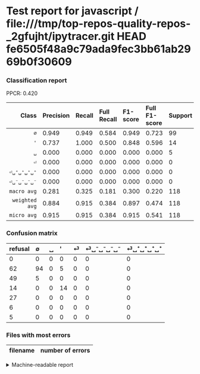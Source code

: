 # Test report for javascript / file:///tmp/top-repos-quality-repos-_2gfujht/ipytracer.git HEAD fe6505f48a9c79ada9fec3bb61ab2969b0f30609

### Classification report

PPCR: 0.420

| Class | Precision | Recall | Full Recall | F1-score | Full F1-score | Support | Full Support | PPCR |
|------:|:----------|:-------|:------------|:---------|:---------|:--------|:-------------|:-----|
| `∅` | 0.949| 0.949| 0.584| 0.949| 0.723| 99| 161| 0.615 |
| `'` | 0.737| 1.000| 0.500| 0.848| 0.596| 14| 28| 0.500 |
| `␣` | 0.000| 0.000| 0.000| 0.000| 0.000| 5| 54| 0.093 |
| `⏎` | 0.000| 0.000| 0.000| 0.000| 0.000| 0| 27| 0.000 |
| `⏎␣⁺␣⁺␣⁺␣⁺` | 0.000| 0.000| 0.000| 0.000| 0.000| 0| 5| 0.000 |
| `⏎␣⁻␣⁻␣⁻␣⁻` | 0.000| 0.000| 0.000| 0.000| 0.000| 0| 6| 0.000 |
| `macro avg` | 0.281| 0.325| 0.181| 0.300| 0.220| 118| 281| 0.420 |
| `weighted avg` | 0.884| 0.915| 0.384| 0.897| 0.474| 118| 281| 0.420 |
| `micro avg` | 0.915| 0.915| 0.384| 0.915| 0.541| 118| 281| 0.420 |

### Confusion matrix

|refusal|  ∅| ␣| '| ⏎| ⏎␣⁻␣⁻␣⁻␣⁻| ⏎␣⁺␣⁺␣⁺␣⁺| 
|:---|:---|:---|:---|:---|:---|:---|
|0 |0 |0 |0 |0 |0 |0 |
|62 |94 |0 |5 |0 |0 |0 |
|49 |5 |0 |0 |0 |0 |0 |
|14 |0 |0 |14 |0 |0 |0 |
|27 |0 |0 |0 |0 |0 |0 |
|6 |0 |0 |0 |0 |0 |0 |
|5 |0 |0 |0 |0 |0 |0 |

### Files with most errors

| filename | number of errors|
|:----:|:-----|

<details>
    <summary>Machine-readable report</summary>
```json
{
  "cl_report": {"\u0027": {"f1-score": 0.8484848484848484, "precision": 0.7368421052631579, "recall": 1.0, "support": 14}, "macro avg": {"f1-score": 0.2996632996632997, "precision": 0.2810561757930179, "recall": 0.3249158249158249, "support": 118}, "micro avg": {"f1-score": 0.9152542372881356, "precision": 0.9152542372881356, "recall": 0.9152542372881356, "support": 118}, "weighted avg": {"f1-score": 0.8972778633795583, "precision": 0.8840321141837645, "recall": 0.9152542372881356, "support": 118}, "\u2205": {"f1-score": 0.9494949494949495, "precision": 0.9494949494949495, "recall": 0.9494949494949495, "support": 99}, "\u23ce": {"f1-score": 0.0, "precision": 0.0, "recall": 0.0, "support": 0}, "\u23ce\u2423\u207a\u2423\u207a\u2423\u207a\u2423\u207a": {"f1-score": 0.0, "precision": 0.0, "recall": 0.0, "support": 0}, "\u23ce\u2423\u207b\u2423\u207b\u2423\u207b\u2423\u207b": {"f1-score": 0.0, "precision": 0.0, "recall": 0.0, "support": 0}, "\u2423": {"f1-score": 0.0, "precision": 0.0, "recall": 0.0, "support": 5}},
  "cl_report_full": {"\u0027": {"f1-score": 0.5957446808510638, "precision": 0.7368421052631579, "recall": 0.5, "support": 28}, "macro avg": {"f1-score": 0.2198036006546645, "precision": 0.2810561757930179, "recall": 0.18064182194616976, "support": 281}, "micro avg": {"f1-score": 0.5413533834586466, "precision": 0.9152542372881356, "recall": 0.38434163701067614, "support": 281}, "weighted avg": {"f1-score": 0.4736520842676669, "precision": 0.6174386683845383, "recall": 0.38434163701067614, "support": 281}, "\u2205": {"f1-score": 0.7230769230769232, "precision": 0.9494949494949495, "recall": 0.5838509316770186, "support": 161}, "\u23ce": {"f1-score": 0.0, "precision": 0.0, "recall": 0.0, "support": 27}, "\u23ce\u2423\u207a\u2423\u207a\u2423\u207a\u2423\u207a": {"f1-score": 0.0, "precision": 0.0, "recall": 0.0, "support": 5}, "\u23ce\u2423\u207b\u2423\u207b\u2423\u207b\u2423\u207b": {"f1-score": 0.0, "precision": 0.0, "recall": 0.0, "support": 6}, "\u2423": {"f1-score": 0.0, "precision": 0.0, "recall": 0.0, "support": 54}},
  "ppcr": 0.4199288256227758
}
```
</details>

